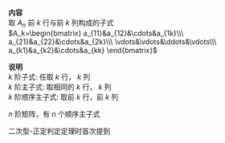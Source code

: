 **内容**  
取 $A_n$ 前 $k$ 行与前 $k$ 列构成的子式  
 $A_k=\begin{bmatrix}  
a_{11}&a_{12}&\cdots&a_{1k}\\\ a_{21}&a_{22}&\cdots&a_{2k}\\\ \vdots&\vdots&\ddots&\vdots\\\ a_{k1}&a_{k2}&\cdots&a_{kk}  
\end{bmatrix}$   
  
**说明**  
 $k$ 阶子式: 任取 $k$ 行， $k$ 列  
 $k$ 阶主子式: 取相同的 $k$ 行， $k$ 列  
 $k$ 阶顺序主子式: 取前 $k$ 行，前 $k$ 列  
  
 $n$ 阶矩阵，有 $n$ 个顺序主子式  
  
二次型-正定判定定理时首次提到  
